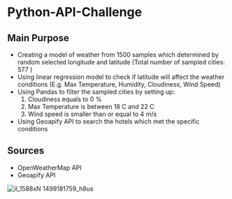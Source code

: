 # Python-API-Challenge

## Main Purpose
- Creating a model of weather from 1500 samples which determined by random selected
longitude and latitude (Total number of sampled cities: 577 )
- Using linear regression model to check if latitude will affect the weather conditions
(E.g. Max Temperature, Humidity, Cloudiness, Wind Speed)
- Using Pandas to filter the sampled cities by setting up:
    1) Cloudiness equals to 0 %
    2) Max Temperature is between 18 C and 22 C
    3) Wind speed is smaller than or equal to 4 m/s
- Using Geoapify API to search the hotels which met the specific conditions

## Sources
- OpenWeatherMap API
- Geoapify API

![il_1588xN 1499181759_h8us](https://github.com/florencex5/python-api-challenge/assets/129706051/cc3adf13-7c6c-4703-b05d-7959221e7e1e)



